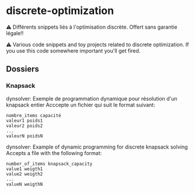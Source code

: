 # discrete-optimization
⚠️ Différents snippets liés à l'optimisation discrète.  Offert sans garantie légale!!

⚠️ Various code snippets and toy projects related to discrete optimization.  If you use this code somewhere important you'll get fired.

## Dossiers

### Knapsack

dynsolver:
Exemple de programmation dynamique pour résolution d'un knapsack entier
Acccepte un fichier qui suit le format suivant:
```
nombre_items capacité
valeur1 poids1
valeur2 poids2
...
valeurN poidsN
```



dynsolver:
Example of dynamic programming for discrete knapsack solving
Accepts a file with the following format:
```
number_of_items knapsack_capacity
value1 weigth1
value2 weigth2
...
valueN weigthN
```
